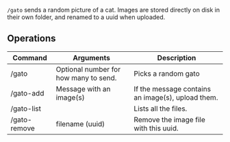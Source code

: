 `/gato` sends a random picture of a cat. Images are stored directly on disk in their own folder, and renamed to a uuid when uploaded.


## Operations

| Command      | Arguments                             | Description                                       |
| ------------ | ------------------------------------- | ------------------------------------------------- |
| /gato        | Optional number for how many to send. | Picks a random gato                               |
| /gato-add    | Message with an image(s)              | If the message contains an image(s), upload them. |
| /gato-list   |                                       | Lists all the files.                              |
| /gato-remove | filename (uuid)                       | Remove the image file with this uuid.             |

